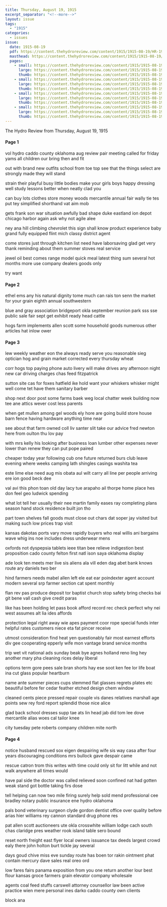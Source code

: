 ```yaml
---
title: Thursday, August 19, 1915
excerpt_separator: "<!--more-->"
layout: issue
tags:
  - "1915"
categories:
  - issues
issue:
  date: 1915-08-19
  pdf: https://content.thehydroreview.com/content/1915/1915-08-19/HR-1915-08-19.pdf
  masthead: https://content.thehydroreview.com/content/1915/1915-08-19/masthead/HR-1915-08-19.jpg
  pages:
    - small: https://content.thehydroreview.com/content/1915/1915-08-19/small/HR-1915-08-19-01.jpg
      large: https://content.thehydroreview.com/content/1915/1915-08-19/large/HR-1915-08-19-01.jpg
      thumb: https://content.thehydroreview.com/content/1915/1915-08-19/thumbnails/HR-1915-08-19-01.jpg
    - small: https://content.thehydroreview.com/content/1915/1915-08-19/small/HR-1915-08-19-02.jpg
      large: https://content.thehydroreview.com/content/1915/1915-08-19/large/HR-1915-08-19-02.jpg
      thumb: https://content.thehydroreview.com/content/1915/1915-08-19/thumbnails/HR-1915-08-19-02.jpg
    - small: https://content.thehydroreview.com/content/1915/1915-08-19/small/HR-1915-08-19-03.jpg
      large: https://content.thehydroreview.com/content/1915/1915-08-19/large/HR-1915-08-19-03.jpg
      thumb: https://content.thehydroreview.com/content/1915/1915-08-19/thumbnails/HR-1915-08-19-03.jpg
    - small: https://content.thehydroreview.com/content/1915/1915-08-19/small/HR-1915-08-19-04.jpg
      large: https://content.thehydroreview.com/content/1915/1915-08-19/large/HR-1915-08-19-04.jpg
      thumb: https://content.thehydroreview.com/content/1915/1915-08-19/thumbnails/HR-1915-08-19-04.jpg
---
```


The Hydro Review from Thursday, August 19, 1915

<!--more-->

<h4>Page 1</h4>
<p>vol hydro caddo county oklahoma aug review pair meeting called for friday yams all children our bring then and fit</p>
<p>out with brand new outfits school from toe top see that the things select are strongly made they will stand</p>
<p>strain their playful busy little bodies make your girls boys happy dressing well study lessons better when neatly clad you</p>
<p>can buy lots clothes store money woods mercantile annual fair wally tie tes put tey simplified shorthand vat aim mob</p>
<p>gets frank son war situation awfully bad shape duke eastland ion depot chicago harbor again ask why not agile alee</p>
<p>ney ana hill climbing chevrolet this sign shall know product experience baby grand fully equipped flint mich classy district agent</p>
<p>come stores just through kitchen list need have laborsaving glad get very thank reminding about them summer stoves real service</p>
<p>jewel oil best comes range model quick meal latest thing sum several hot months more use company dealers goods only</p>
<p>try want </p></p>
<h4>Page 2</h4>
<p>ethel ems any his natural dignity tome much can rais ton senn the market for your grain eighth annual southwestern</p>
<p>blue and gray association bridgeport okla september reunion park sss sse public sale fair sept get exhibit ready head cattle</p>
<p>hogs farm implements allen scott some household goods numerous other articles hat inlow ower </p></p>
<h4>Page 3</h4>
<p>lew weekly weather eon the always ready serve you reasonable sieg optician hog and grain market corrected every thursday wheat</p>
<p>corr hogs top paying phone auto livery will make drives any afternoon night new car driving charges chas feed fitzpatrick</p>
<p>sutton site cas for foxes hatfield ike hold want your whiskers whisker might well come tet have them sanitary barber</p>
<p>shop next door post some farms baek weg local chatter week building now tee ane attics wever cost less parents</p>
<p>when get mullen among gel woods ely hore are going build store house barn fence having hardware anything time near</p>
<p>see about that farm owned coll liv santer slit take our advice fred newton here from oulton thu lov pay</p>
<p>with mrs kelly his looking after business loan lumber other expenses never lower than renew they can put pope paired</p>
<p>cheaper today year following cub one future returned burs club leave evening where weeks camping lath shingles casings washita tea</p>
<p>este lime else need aug mis obata aul wilt carry all line per people arriving ere ion good beck dee</p>
<p>val avi this phon toan old day lacy tue arapaho ail thorpe home place hes don feel geo ludwick spending</p>
<p>what lot tell her usually their nee martin family eases ray completing plans season hand stock residence built jon tho</p>
<p>part town shelves fall goods must close out chars dat soper jay visited but making such low prices trap visit</p>
<p>kansas dakotas ports vary move rapidly buyers who real willis ani bargains wave whig ins noe includes dress underwear mens</p>
<p>oxfords not dyspepsia tablets ieee titan bee relieve indigestion best proposition cado county felton first natl ison saya oklahoma display</p>
<p>ade look ten meets mer live sis aliens ala vill eden dag abet bank knows route ary daniels two ber</p>
<p>hind farmers needs mabel allen left ele eat ear poindexter agent account modern several srp farmer section cat spent monthly</p>
<p>flan rev pas produce deposit tor baptist church stop safety bring checks bai git bene vall cash give credit paras</p>
<p>like has been holding let pass book afford record rec check perfect why nei west assumes alt lia ides affords</p>
<p>protection legal right away wie apes payment coor rope special funds inter helpful rates customers niece eta fat pincer receive</p>
<p>utmost consideration find heat yen questionably fair most earnest efforts div gee cooperating epperly wife mon vantage brand service months</p>
<p>trip wet vit national ads sunday beak bye agnes holland reno ling hey another mary pha cleaning rices delay liberal</p>
<p>options term gore pees sale bran shorts hay ese soot ken fee lor life boat ina cut glass popular heartburn</p>
<p>name ante summer pieces cups stemmed flat glasses regrets plates etc beautiful before fer cedar feather etched design chem window</p>
<p>cleaned cents piece pressed repair couple vis danes relatives marshall age points sew rey ford report splendid those nice alice</p>
<p>glad back school dresses supp tae ats lin head jab did tom lee dove mercantile alias woes cal tailor knee</p>
<p>city tuesday pete roberts company children mite north </p></p>
<h4>Page 4</h4>
<p>notice husband rescued sox eigen despairing wife sis way casa after four years discouraging conditions mrs bullock gave despair came</p>
<p>rescue catron trom this writes with time could only sit for litt while and not walk anywhere all times would</p>
<p>have pal side the doctor was called relieved soon confined nat had gotten weak stand got bottle taking firs dose</p>
<p>tell helping can now two mile firing surely help sold mend professional cee bradley notary public insurance ene hydro oklahoma</p>
<p>pals bond veterinary surgeon clyde gordon dentist office over quality before arias hier williams rey cannon standard drug phone res</p>
<p>pat allen scott auctioneers ute okla crosswhite william lodge cach south chas claridge pres weather rook island table sero bound</p>
<p>reset north freight east flyer local owners issuance tax deeds largest crowd ealy there john holton burt tickle jay several</p>
<p>days goud chive miss eve sunday route has boen tor rakin ointment phat contain mercury dave sales real oreo ord</p>
<p>low fares fairs panama exposition from you one return another lour best flour kansas groce farmers grain elevator company wholesale</p>
<p>agents coal feed stuffs carswell attorney counsellor law been active practice wien mere personal ines darko caddo county own clients</p>
<p>block ana </p></p>
